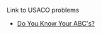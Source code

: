 Link to USACO problems
- [Do You Know Your ABC's?](http://www.usaco.org/index.php?page=viewproblem2&cpid=1059)
